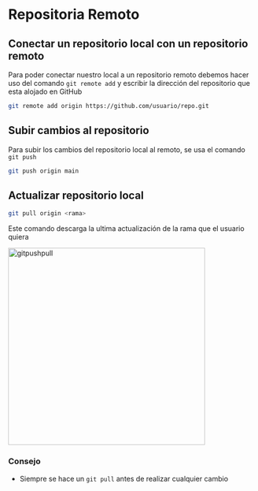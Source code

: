 # Repositoria Remoto
## Conectar un repositorio local con un repositorio remoto
Para poder conectar nuestro local a un repositorio remoto debemos hacer uso del comando `git remote add` y escribir la dirección del repositorio que esta alojado en GitHub 
```bash
git remote add origin https://github.com/usuario/repo.git
```

## Subir cambios al repositorio
Para subir los cambios del repositorio local al remoto, se usa el comando `git push`
```bash
git push origin main
```

## Actualizar repositorio local
```bash
git pull origin <rama>
```

Este comando descarga la ultima actualización de la rama que el usuario quiera

<p>
    <img src="Image/gitpushpull.jpg" alt="gitpushpull" width="400"/>
</p>

### Consejo
+ Siempre se hace un `git pull` antes de realizar cualquier cambio

